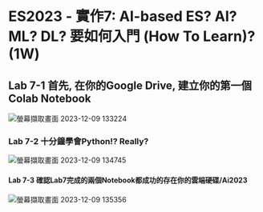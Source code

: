 # ES2023 - 實作7: AI-based ES? AI? ML? DL? 要如何入門 (How To Learn)? (1W)

## Lab 7-1 首先, 在你的Google Drive, 建立你的第一個Colab Notebook 

![螢幕擷取畫面 2023-12-09 133224](https://github.com/bill920112/ES2023/assets/144580649/6c86e185-e58a-483a-bac9-f38ad8ed434c)

### Lab 7-2 十分鐘學會Python!? Really?

![螢幕擷取畫面 2023-12-09 134745](https://github.com/bill920112/ES2023/assets/144580649/a74f3d99-105c-4d60-a40e-6066770af135)

#### Lab 7-3 確認Lab7完成的兩個Notebook都成功的存在你的雲端硬碟/Ai2023

![螢幕擷取畫面 2023-12-09 135356](https://github.com/bill920112/ES2023/assets/144580649/5825ada1-776e-4c6f-b76f-70625d323c0b)
